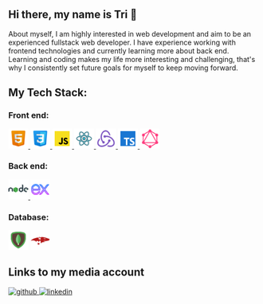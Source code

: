 ## Hi there, my name is Tri 👋
About myself, I am highly interested in web development and aim to be an experienced fullstack web developer. I have experience working with frontend technologies and currently learning more about back end. Learning and coding makes my life more interesting and challenging, that's why I consistently set future goals for myself to keep moving forward.

## My Tech Stack:

### Front end:
<a href="https://www.w3schools.com/html/"> <img src="/icons/html.png" alt="html5" height="40"/> </a>
<a href="https://www.w3schools.com/css/"> <img src="/icons/css.png" alt="css3" height="40"/> </a>
<a href="https://www.w3schools.com/js/"> <img src="/icons/javascript.png" alt="javascript" height="40"/> </a>
<a href="https://reactjs.org/"> <img src="/icons/react.png" alt="react" height="40"/> </a>
<a href="https://redux.js.org"> <img src="/icons/redux.png" alt="redux" height="40"/> </a>
<a href="https://www.typescriptlang.org/"> <img src="/icons/typescript.png" alt="typescript" height="40"/> </a>
<a href="https://graphql.org"> <img src="/icons/graphql.png" alt="typescript" height="40"/> </a>

### Back end:
<a href="https://nodejs.org/en"> <img src="/icons/nodejs.png" alt="nodeJS" height="40"/> </a>
<a href="https://expressjs.com"> <img src="/icons/express-js.png" alt="expressJS" height="40"/> </a>

### Database:
<a href="https://www.mongodb.com"> <img src="./icons/mongodb.png" alt="mongoDB" height="40"/></a>
<a href="https://mongoosejs.com"> <img src="/icons/mongoose.png" alt="mongooseJS" height="40"/></a>

</p>

## Links to my media account
<a href="https://github.com/quangtricao" target="_blank">
<img src=https://img.shields.io/badge/github-%2324292e.svg?&style=for-the-badge&logo=github&logoColor=white alt=github style="margin-bottom: 5px;" />
</a>
<a href="https://www.linkedin.com/in/quangtricao/" target="_blank">
<img src=https://img.shields.io/badge/linkedin-%231E77B5.svg?&style=for-the-badge&logo=linkedin&logoColor=white alt=linkedin style="margin-bottom: 5px;" />
</a>
